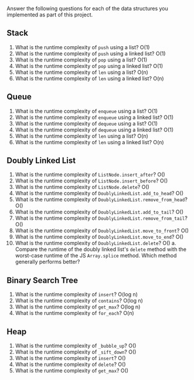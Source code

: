 Answer the following questions for each of the data structures you implemented as part of this project.

## Stack

1. What is the runtime complexity of `push` using a list?
    O(1)
2. What is the runtime complexity of `push` using a linked list?
    O(1)
3. What is the runtime complexity of `pop` using a list?
    O(1)
4. What is the runtime complexity of `pop` using a linked list?
    O(1)
5. What is the runtime complexity of `len` using a list?
    O(n)
6. What is the runtime complexity of `len` using a linked list?
    O(n)
## Queue

1. What is the runtime complexity of `enqueue` using a list?
    O(1)
2. What is the runtime complexity of `enqueue` using a linked list?
    O(1)
3. What is the runtime complexity of `dequeue` using a list?
    O(1)
4. What is the runtime complexity of `dequeue` using a linked list?
    O(1)
5. What is the runtime complexity of `len` using a list?
    O(n)
6. What is the runtime complexity of `len` using a linked list?
    O(n)
## Doubly Linked List

1. What is the runtime complexity of `ListNode.insert_after`?
    O()
2. What is the runtime complexity of `ListNode.insert_before`?
    O()
3. What is the runtime complexity of `ListNode.delete`?
    O()
4. What is the runtime complexity of `DoublyLinkedList.add_to_head`?
    O()
5. What is the runtime complexity of `DoublyLinkedList.remove_from_head`?
    O()
6. What is the runtime complexity of `DoublyLinkedList.add_to_tail`?
    O()
7. What is the runtime complexity of `DoublyLinkedList.remove_from_tail`?
    O()
8. What is the runtime complexity of `DoublyLinkedList.move_to_front`?
    O()
9. What is the runtime complexity of `DoublyLinkedList.move_to_end`?
    O()
10. What is the runtime complexity of `DoublyLinkedList.delete`?
    O()
    a. Compare the runtime of the doubly linked list's `delete` method with the worst-case runtime of the JS `Array.splice` method. Which method generally performs better?

## Binary Search Tree

1. What is the runtime complexity of `insert`? 
    O(log n)
2. What is the runtime complexity of `contains`?
    O(log n)
3. What is the runtime complexity of `get_max`? 
    O(log n)
4. What is the runtime complexity of `for_each`?
    O(n)
## Heap

1. What is the runtime complexity of `_bubble_up`?
    O()
2. What is the runtime complexity of `_sift_down`?
    O()
3. What is the runtime complexity of `insert`?
    O()
4. What is the runtime complexity of `delete`?
    O()
5. What is the runtime complexity of `get_max`?
    O()